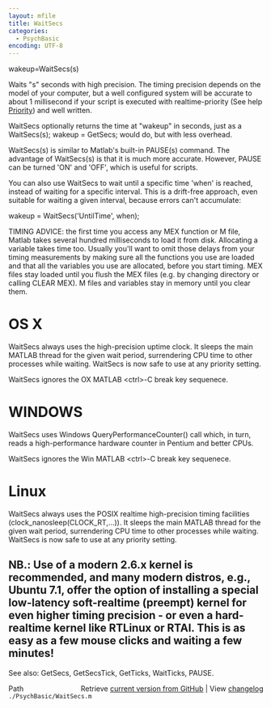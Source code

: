 ```yaml
---
layout: mfile
title: WaitSecs
categories:
  - PsychBasic
encoding: UTF-8
---
```


wakeup=WaitSecs(s)

Waits "s" seconds with high precision.  The timing precision  depends on
the model of your computer, but a well configured system will be accurate
to about 1 millisecond if your script is executed with realtime-priority
(See help [Priority](/docs/Priority)) and well written.

WaitSecs optionally returns the time at "wakeup" in seconds, just as a
WaitSecs(s); wakeup = GetSecs; would do, but with less overhead.

WaitSecs(s) is similar to Matlab's built-in PAUSE(s) command. The
advantage of WaitSecs(s) is that it is much more accurate. However, PAUSE
can be turned 'ON' and 'OFF', which is useful for scripts.

You can also use WaitSecs to wait until a specific time 'when' is reached,
instead of waiting for a specific interval. This is a drift-free approach,
even suitable for waiting a given interval, because errors can't accumulate:

wakeup = WaitSecs('UntilTime', when);

TIMING ADVICE: the first time you access any MEX function or M file,
Matlab takes several hundred milliseconds to load it from disk.
Allocating a variable takes time too. Usually you'll want to omit those
delays from your timing measurements by making sure all the functions you
use are loaded and that all the variables you use are allocated, before
you start timing. MEX files stay loaded until you flush the MEX files
(e.g. by changing directory or calling CLEAR MEX). M files and variables
stay in memory until you clear them.

# OS X

WaitSecs always uses the high-precision uptime clock.  It sleeps the main
MATLAB thread for the given wait period, surrendering CPU time to other
processes while waiting.  WaitSecs is now safe to use at any priority
setting.

WaitSecs ignores the OX MATLAB \<ctrl\>-C break key sequenece.

# WINDOWS

WaitSecs uses  Windows QueryPerformanceCounter() call which, in turn,
reads a high-performance hardware counter in Pentium and better CPUs.

WaitSecs ignores the Win MATLAB \<ctrl\>-C break key sequenece.

# Linux

WaitSecs always uses the POSIX realtime high-precision timing facilities
(clock\_nanosleep(CLOCK\_RT,...)). It sleeps the main MATLAB thread for the
given wait period, surrendering CPU time to other processes while waiting.
WaitSecs is now safe to use at any priority setting.

NB.: Use of a modern 2.6.x kernel is recommended, and many modern
distros, e.g., Ubuntu 7.1, offer the option of installing a special
low-latency soft-realtime (preempt) kernel for even higher timing
precision - or even a hard-realtime kernel like RTLinux or RTAI. This is
as easy as a few mouse clicks and waiting a few minutes!
----

See also: GetSecs, GetSecsTick, GetTicks, WaitTicks, PAUSE.


<div class="code_header" style="text-align:right;">
  <span style="float:left;">Path&nbsp;&nbsp;</span> <span class="counter">Retrieve <a href=
  "https://raw.github.com/Psychtoolbox-3/Psychtoolbox-3/beta/./PsychBasic/WaitSecs.m">current version from GitHub</a> | View <a href=
  "https://github.com/Psychtoolbox-3/Psychtoolbox-3/commits/beta/./PsychBasic/WaitSecs.m">changelog</a></span>
</div>
<div class="code">
  <code>./PsychBasic/WaitSecs.m</code>
</div>
